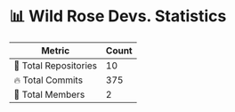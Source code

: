 # 📊 Wild Rose Devs. Statistics

| Metric            | Count |
|------------------|------|
| 📂 Total Repositories | 10 |
| 🔥 Total Commits   | 375 |
| 👥 Total Members   | 2 |

